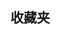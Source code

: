 <!-- ## 收藏夹

- https://docs.ffffee.com/

- https://aiyo.space/

- 快速上手 vitepress: https://vitepress.yiov.top/

:::tabs key:ab

== tab a
a content
== tab b
b content

::: -->

## 收藏夹

<Linkcard :data="[{
  url: 'https://docs.ffffee.com/',
  title: '李钟意讲前端',
  description: '一个前端技术爱好者，在抖音直播分享技术',
  logo: 'https://docs.ffffee.com/logo.png'
},{
  url: 'https://vitepress.yiov.top/',
  title: 'Vitepress搭建教程',
  description: '一个详细的 VitePress 快速上手教程 ',
  logo: 'https://vitepress.yiov.top/logo.png'
},{
  url: 'https://vitepress.yiov.top/',
  title: 'Vitepress搭建教程',
  description: '一个详细的 VitePress 快速上手教程 ',
  logo: 'https://vitepress.yiov.top/logo.png'
}]" />
